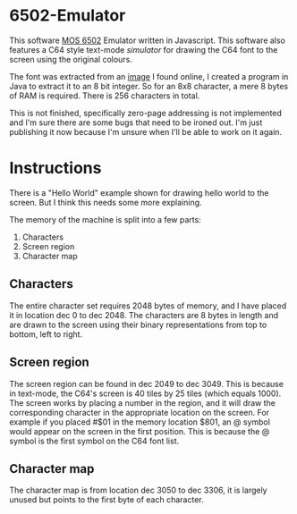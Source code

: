 # 6502-Emulator
This software <a href="http://en.wikipedia.org/wiki/MOS_Technology_6502" target="_blank">MOS 6502</a> Emulator written in Javascript. This software also features a C64 style text-mode <em>simulator</em> for drawing the C64 font to the screen using the original colours.

The font was extracted from an <a href="http://kofler.dot.at/c64/images/c64_upp.gif" target="_blank">image</a> I found online, I created a program in Java to extract it to an 8 bit integer. So for an 8x8 character, a mere 8 bytes of RAM is required. There is 256 characters in total.

This is not finished, specifically zero-page addressing is not implemented and I'm sure there are some bugs that need to be ironed out. I'm just publishing it now because I'm unsure when I'll be able to work on it again.

# Instructions
There is a "Hello World" example shown for drawing hello world to the screen. But I think this needs some more explaining. 

The memory of the machine is split into a few parts:

<ol>
<li>Characters</li>
<li>Screen region</li>
<li>Character map</li>
</ol>

## Characters
The entire character set requires 2048 bytes of memory, and I have placed it in location dec 0 to dec 2048. The characters are 8 bytes in length and are drawn to the screen using their binary representations from top to bottom, left to right.

## Screen region
The screen region can be found in dec 2049 to dec 3049. This is because in text-mode, the C64's screen is 40 tiles by 25 tiles (which equals 1000). The screen works by placing a number in the region, and it will draw the corresponding character in the appropriate location on the screen. For example if you placed #$01 in the memory location $801, an @ symbol would appear on the screen in the first position. This is because the @ symbol is the first symbol on the C64 font list.

## Character map
The character map is from location dec 3050 to dec 3306, it is largely unused but points to the first byte of each character.


